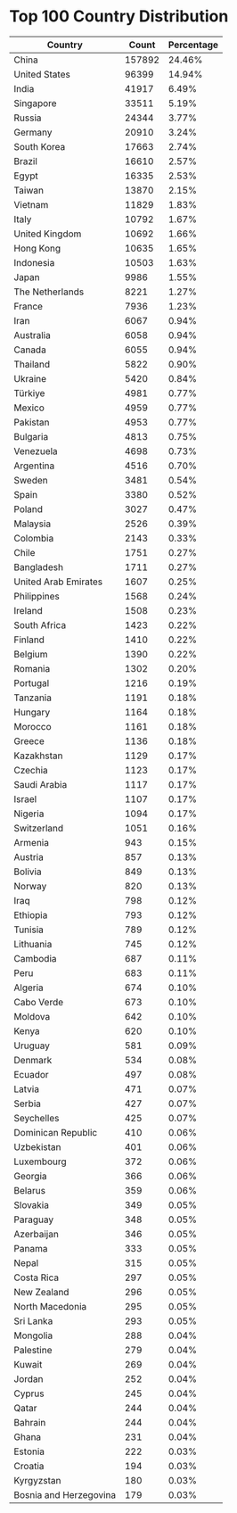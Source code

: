# Top 100 Country Distribution
| Country | Count | Percentage |
|----|----|----|
| China | 157892 | 24.46% |
| United States | 96399 | 14.94% |
| India | 41917 | 6.49% |
| Singapore | 33511 | 5.19% |
| Russia | 24344 | 3.77% |
| Germany | 20910 | 3.24% |
| South Korea | 17663 | 2.74% |
| Brazil | 16610 | 2.57% |
| Egypt | 16335 | 2.53% |
| Taiwan | 13870 | 2.15% |
| Vietnam | 11829 | 1.83% |
| Italy | 10792 | 1.67% |
| United Kingdom | 10692 | 1.66% |
| Hong Kong | 10635 | 1.65% |
| Indonesia | 10503 | 1.63% |
| Japan | 9986 | 1.55% |
| The Netherlands | 8221 | 1.27% |
| France | 7936 | 1.23% |
| Iran | 6067 | 0.94% |
| Australia | 6058 | 0.94% |
| Canada | 6055 | 0.94% |
| Thailand | 5822 | 0.90% |
| Ukraine | 5420 | 0.84% |
| Türkiye | 4981 | 0.77% |
| Mexico | 4959 | 0.77% |
| Pakistan | 4953 | 0.77% |
| Bulgaria | 4813 | 0.75% |
| Venezuela | 4698 | 0.73% |
| Argentina | 4516 | 0.70% |
| Sweden | 3481 | 0.54% |
| Spain | 3380 | 0.52% |
| Poland | 3027 | 0.47% |
| Malaysia | 2526 | 0.39% |
| Colombia | 2143 | 0.33% |
| Chile | 1751 | 0.27% |
| Bangladesh | 1711 | 0.27% |
| United Arab Emirates | 1607 | 0.25% |
| Philippines | 1568 | 0.24% |
| Ireland | 1508 | 0.23% |
| South Africa | 1423 | 0.22% |
| Finland | 1410 | 0.22% |
| Belgium | 1390 | 0.22% |
| Romania | 1302 | 0.20% |
| Portugal | 1216 | 0.19% |
| Tanzania | 1191 | 0.18% |
| Hungary | 1164 | 0.18% |
| Morocco | 1161 | 0.18% |
| Greece | 1136 | 0.18% |
| Kazakhstan | 1129 | 0.17% |
| Czechia | 1123 | 0.17% |
| Saudi Arabia | 1117 | 0.17% |
| Israel | 1107 | 0.17% |
| Nigeria | 1094 | 0.17% |
| Switzerland | 1051 | 0.16% |
| Armenia | 943 | 0.15% |
| Austria | 857 | 0.13% |
| Bolivia | 849 | 0.13% |
| Norway | 820 | 0.13% |
| Iraq | 798 | 0.12% |
| Ethiopia | 793 | 0.12% |
| Tunisia | 789 | 0.12% |
| Lithuania | 745 | 0.12% |
| Cambodia | 687 | 0.11% |
| Peru | 683 | 0.11% |
| Algeria | 674 | 0.10% |
| Cabo Verde | 673 | 0.10% |
| Moldova | 642 | 0.10% |
| Kenya | 620 | 0.10% |
| Uruguay | 581 | 0.09% |
| Denmark | 534 | 0.08% |
| Ecuador | 497 | 0.08% |
| Latvia | 471 | 0.07% |
| Serbia | 427 | 0.07% |
| Seychelles | 425 | 0.07% |
| Dominican Republic | 410 | 0.06% |
| Uzbekistan | 401 | 0.06% |
| Luxembourg | 372 | 0.06% |
| Georgia | 366 | 0.06% |
| Belarus | 359 | 0.06% |
| Slovakia | 349 | 0.05% |
| Paraguay | 348 | 0.05% |
| Azerbaijan | 346 | 0.05% |
| Panama | 333 | 0.05% |
| Nepal | 315 | 0.05% |
| Costa Rica | 297 | 0.05% |
| New Zealand | 296 | 0.05% |
| North Macedonia | 295 | 0.05% |
| Sri Lanka | 293 | 0.05% |
| Mongolia | 288 | 0.04% |
| Palestine | 279 | 0.04% |
| Kuwait | 269 | 0.04% |
| Jordan | 252 | 0.04% |
| Cyprus | 245 | 0.04% |
| Qatar | 244 | 0.04% |
| Bahrain | 244 | 0.04% |
| Ghana | 231 | 0.04% |
| Estonia | 222 | 0.03% |
| Croatia | 194 | 0.03% |
| Kyrgyzstan | 180 | 0.03% |
| Bosnia and Herzegovina | 179 | 0.03% |
